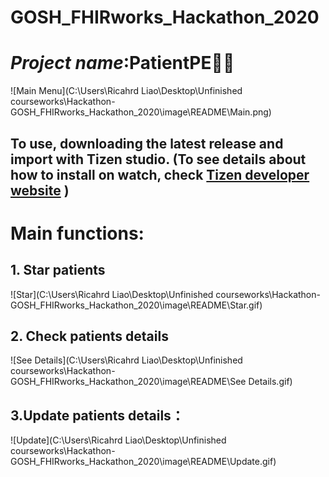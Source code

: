 # **GOSH_FHIRworks_Hackathon_2020**


# *Project name*:PatientPE👩‍⚕️
![Main Menu](C:\Users\Ricahrd Liao\Desktop\Unfinished courseworks\Hackathon\-GOSH_FHIRworks_Hackathon_2020\image\README\Main.png)




## To use, downloading the latest release and import with Tizen studio. (To see details about how to install on watch, check  [Tizen developer website](https://docs.tizen.org/application/web/index) )


# **Main functions:**

## 1. Star patients 
![Star](C:\Users\Ricahrd Liao\Desktop\Unfinished courseworks\Hackathon\-GOSH_FHIRworks_Hackathon_2020\image\README\Star.gif)

## 2. Check patients details

![See Details](C:\Users\Ricahrd Liao\Desktop\Unfinished courseworks\Hackathon\-GOSH_FHIRworks_Hackathon_2020\image\README\See Details.gif)

## 3.Update patients details：

![Update](C:\Users\Ricahrd Liao\Desktop\Unfinished courseworks\Hackathon\-GOSH_FHIRworks_Hackathon_2020\image\README\Update.gif)